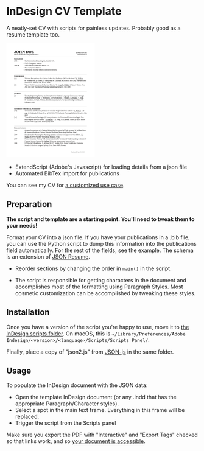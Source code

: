 # InDesign CV Template

A neatly-set CV with scripts for painless updates. Probably good as a resume template too.

[<img src="example/first-page.png" alt="First page of the template's output" height="300px" />](example/output.pdf)

* ExtendScript (Adobe's Javascript) for loading details from a json file
* Automated BibTex import for publications

You can see my CV for [a customized use case](https://nickwalker.us/cv).

## Preparation

**The script and template are a starting point. You'll need to tweak them to your needs!**

Format your CV into a json file. If you have your publications in a .bib file, you can use the Python script to dump this information into the publications field automatically. For the rest of the fields, see the example. The schema is an extension of [JSON Resume](https://jsonresume.org/schema/).

* Reorder sections by changing the order in `main()` in the script.

* The script is responsible for getting characters in the document and accomplishes most of the formatting using Paragraph Styles. Most cosmetic customization can be accomplished by tweaking these styles.

## Installation

Once you have a version of the script you're happy to use, move it to [the InDesign scripts folder](https://www.danrodney.com/scripts/directions-installingscripts.html). On macOS, this is `~/Library/Preferences/Adobe Indesign/<version>/<language>/Scripts/Scripts Panel/`.

Finally, place a copy of "json2.js" from [JSON-js](https://github.com/douglascrockford/JSON-js) in the same folder.


## Usage

To populate the InDesign document with the JSON data:

* Open the template InDesign document (or any .indd that has the appropriate Paragraph/Character styles).
* Select a spot in the main text frame. Everything in this frame will be replaced.
* Trigger the script from the Scripts panel

Make sure you export the PDF with "Interactive" and "Export Tags" checked so that links work, and so [your document is accessible](https://www.adobe.com/content/dam/acom/en/products/indesign/pdfs/creating-accessible-pdf-documentw-with-adobe-indesign-cs6-v3.pdf).
